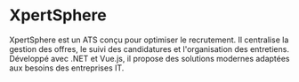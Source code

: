 # XpertSphere
XpertSphere est un ATS conçu pour optimiser le recrutement. Il centralise la gestion des offres, le suivi des candidatures et l'organisation des entretiens. Développé avec .NET et Vue.js, il propose des solutions modernes adaptées aux besoins des entreprises IT.
